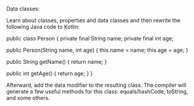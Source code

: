 Data classes:

Learn about classes, properties and data classes and then rewrite the following Java code to Kotlin:

public class Person {
    private final String name;
    private final int age;

public Person(String name, int age) {
        this.name = name;
        this.age = age;
    }
    
public String getName() {
        return name;
    }

public int getAge() {
        return age;
    }
}

Afterward, add the data modifier to the resulting class. The compiler will generate a few useful methods for this class: equals/hashCode, toString, and some others.
